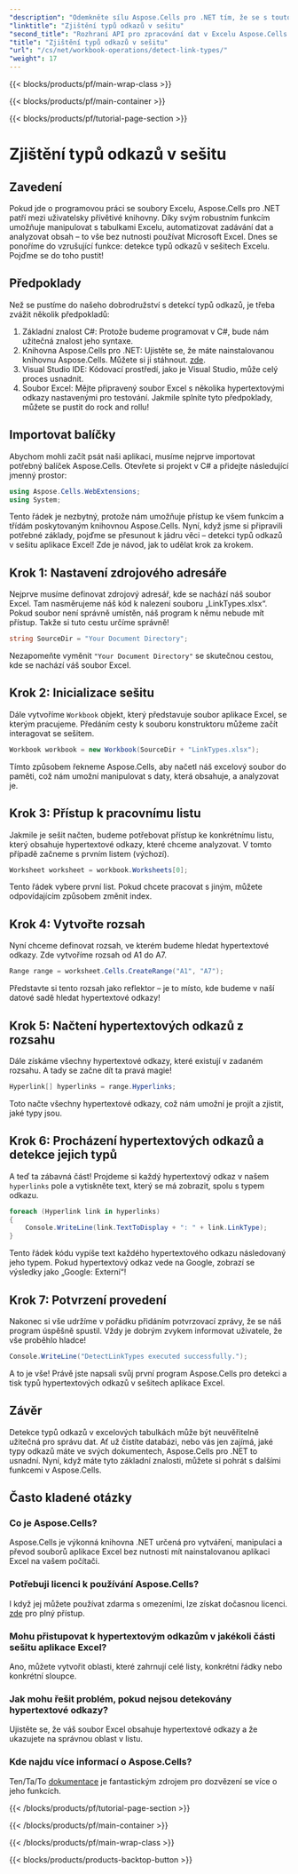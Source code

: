 ```yaml
---
"description": "Odemkněte sílu Aspose.Cells pro .NET tím, že se s touto komplexní příručkou naučíte, jak efektivně detekovat typy hypertextových odkazů v tabulkách aplikace Excel."
"linktitle": "Zjištění typů odkazů v sešitu"
"second_title": "Rozhraní API pro zpracování dat v Excelu Aspose.Cells v .NET"
"title": "Zjištění typů odkazů v sešitu"
"url": "/cs/net/workbook-operations/detect-link-types/"
"weight": 17
---
```


{{< blocks/products/pf/main-wrap-class >}}

{{< blocks/products/pf/main-container >}}

{{< blocks/products/pf/tutorial-page-section >}}

# Zjištění typů odkazů v sešitu

## Zavedení
Pokud jde o programovou práci se soubory Excelu, Aspose.Cells pro .NET patří mezi uživatelsky přívětivé knihovny. Díky svým robustním funkcím umožňuje manipulovat s tabulkami Excelu, automatizovat zadávání dat a analyzovat obsah – to vše bez nutnosti používat Microsoft Excel. Dnes se ponoříme do vzrušující funkce: detekce typů odkazů v sešitech Excelu. Pojďme se do toho pustit!
## Předpoklady
Než se pustíme do našeho dobrodružství s detekcí typů odkazů, je třeba zvážit několik předpokladů:
1. Základní znalost C#: Protože budeme programovat v C#, bude nám užitečná znalost jeho syntaxe.
2. Knihovna Aspose.Cells pro .NET: Ujistěte se, že máte nainstalovanou knihovnu Aspose.Cells. Můžete si ji stáhnout. [zde](https://releases.aspose.com/cells/net/).
3. Visual Studio IDE: Kódovací prostředí, jako je Visual Studio, může celý proces usnadnit.
4. Soubor Excel: Mějte připravený soubor Excel s několika hypertextovými odkazy nastavenými pro testování.
Jakmile splníte tyto předpoklady, můžete se pustit do rock and rollu!
## Importovat balíčky
Abychom mohli začít psát naši aplikaci, musíme nejprve importovat potřebný balíček Aspose.Cells. Otevřete si projekt v C# a přidejte následující jmenný prostor:
```csharp
using Aspose.Cells.WebExtensions;
using System;
```
Tento řádek je nezbytný, protože nám umožňuje přístup ke všem funkcím a třídám poskytovaným knihovnou Aspose.Cells.
Nyní, když jsme si připravili potřebné základy, pojďme se přesunout k jádru věci – detekci typů odkazů v sešitu aplikace Excel! Zde je návod, jak to udělat krok za krokem.
## Krok 1: Nastavení zdrojového adresáře
Nejprve musíme definovat zdrojový adresář, kde se nachází náš soubor Excel. Tam nasměrujeme náš kód k nalezení souboru „LinkTypes.xlsx“. Pokud soubor není správně umístěn, náš program k němu nebude mít přístup. Takže si tuto cestu určíme správně!
```csharp
string SourceDir = "Your Document Directory";
```
Nezapomeňte vyměnit `"Your Document Directory"` se skutečnou cestou, kde se nachází váš soubor Excel.
## Krok 2: Inicializace sešitu
Dále vytvoříme `Workbook` objekt, který představuje soubor aplikace Excel, se kterým pracujeme. Předáním cesty k souboru konstruktoru můžeme začít interagovat se sešitem.
```csharp
Workbook workbook = new Workbook(SourceDir + "LinkTypes.xlsx");
```
Tímto způsobem řekneme Aspose.Cells, aby načetl náš excelový soubor do paměti, což nám umožní manipulovat s daty, která obsahuje, a analyzovat je.
## Krok 3: Přístup k pracovnímu listu
Jakmile je sešit načten, budeme potřebovat přístup ke konkrétnímu listu, který obsahuje hypertextové odkazy, které chceme analyzovat. V tomto případě začneme s prvním listem (výchozí).
```csharp
Worksheet worksheet = workbook.Worksheets[0];
```
Tento řádek vybere první list. Pokud chcete pracovat s jiným, můžete odpovídajícím způsobem změnit index. 
## Krok 4: Vytvořte rozsah
Nyní chceme definovat rozsah, ve kterém budeme hledat hypertextové odkazy. Zde vytvoříme rozsah od A1 do A7.
```csharp
Range range = worksheet.Cells.CreateRange("A1", "A7");
```
Představte si tento rozsah jako reflektor – je to místo, kde budeme v naší datové sadě hledat hypertextové odkazy!
## Krok 5: Načtení hypertextových odkazů z rozsahu
Dále získáme všechny hypertextové odkazy, které existují v zadaném rozsahu. A tady se začne dít ta pravá magie!
```csharp
Hyperlink[] hyperlinks = range.Hyperlinks;
```
Toto načte všechny hypertextové odkazy, což nám umožní je projít a zjistit, jaké typy jsou.
## Krok 6: Procházení hypertextových odkazů a detekce jejich typů
A teď ta zábavná část! Projdeme si každý hypertextový odkaz v našem `hyperlinks` pole a vytiskněte text, který se má zobrazit, spolu s typem odkazu.
```csharp
foreach (Hyperlink link in hyperlinks)
{
	Console.WriteLine(link.TextToDisplay + ": " + link.LinkType);
}
```
Tento řádek kódu vypíše text každého hypertextového odkazu následovaný jeho typem. Pokud hypertextový odkaz vede na Google, zobrazí se výsledky jako „Google: Externí“!
## Krok 7: Potvrzení provedení
Nakonec si vše udržíme v pořádku přidáním potvrzovací zprávy, že se náš program úspěšně spustil. Vždy je dobrým zvykem informovat uživatele, že vše proběhlo hladce!
```csharp
Console.WriteLine("DetectLinkTypes executed successfully.");
```
A to je vše! Právě jste napsali svůj první program Aspose.Cells pro detekci a tisk typů hypertextových odkazů v sešitech aplikace Excel.
## Závěr
Detekce typů odkazů v excelových tabulkách může být neuvěřitelně užitečná pro správu dat. Ať už čistíte databázi, nebo vás jen zajímá, jaké typy odkazů máte ve svých dokumentech, Aspose.Cells pro .NET to usnadní. Nyní, když máte tyto základní znalosti, můžete si pohrát s dalšími funkcemi v Aspose.Cells.
## Často kladené otázky
### Co je Aspose.Cells?
Aspose.Cells je výkonná knihovna .NET určená pro vytváření, manipulaci a převod souborů aplikace Excel bez nutnosti mít nainstalovanou aplikaci Excel na vašem počítači.
### Potřebuji licenci k používání Aspose.Cells?
I když jej můžete používat zdarma s omezeními, lze získat dočasnou licenci. [zde](https://purchase.aspose.com/temporary-license/) pro plný přístup.
### Mohu přistupovat k hypertextovým odkazům v jakékoli části sešitu aplikace Excel?
Ano, můžete vytvořit oblasti, které zahrnují celé listy, konkrétní řádky nebo konkrétní sloupce.
### Jak mohu řešit problém, pokud nejsou detekovány hypertextové odkazy?
Ujistěte se, že váš soubor Excel obsahuje hypertextové odkazy a že ukazujete na správnou oblast v listu.
### Kde najdu více informací o Aspose.Cells?
Ten/Ta/To [dokumentace](https://reference.aspose.com/cells/net/) je fantastickým zdrojem pro dozvězení se více o jeho funkcích.

{{< /blocks/products/pf/tutorial-page-section >}}

{{< /blocks/products/pf/main-container >}}

{{< /blocks/products/pf/main-wrap-class >}}

{{< blocks/products/products-backtop-button >}}